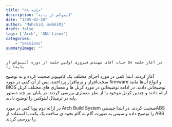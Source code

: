 ```yaml
---
title: "جلسه ۵۸"
description: "لینوکس از پایه"
date: "1395-02-20"
author: "Mahshid, mehdiMj"
draft: false
tags: ['Arch', 'GNU Linux']
categories:
    - "sessions"
summaryImage: ""
---
```

    در آغاز جلسه ۵۸ جناب آقای مهندس فیروزی اولین جلسه از دوره (لینوکس از پایه) را
آغاز کردند. ابتدا کمی در مورد اجزای مختلف یک کامپیوتر صحبت کرده و به توضیح
سخت‌افزار و نرم‌افزار پرداختند. پس از آن کمی در مورد firmware و انواع آن‌ها
مانند BIOS توضیحاتی دادند. در ادامه توضیحاتی در مورد کرنل ها و معماری های
مختلف کرنل ارائه دادند و چندین کرنل موجود را از نظر معماری بررسی کردند. در
پایان نیز چند دستور پایه در ترمینال لینوکس را توضیح دادند.

در ارائه دوم پویا کمی در مورد Arch Build System صحبت کردند. در ابتدا چیستیABS را توضیح داده و سپس به صورت گام به گام نحوه ی ساخت یک پکت با استفاده از ABS را بررسی کردند.

